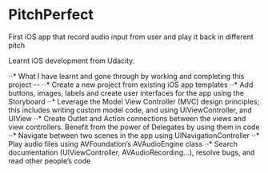 # PitchPerfect
First iOS app that record audio input from user and play it back in different pitch

Learnt iOS development from Udacity. 

⋅⋅* What I have learnt and gone through by working and completing this project --
⋅⋅* Create a new project from existing iOS app templates
⋅⋅* Add buttons, images, labels and create user interfaces for the app using the Storyboard
⋅⋅* Leverage the Model View Controller (MVC) design principles; this includes writing custom model code, and using UIViewController, and UIView
⋅⋅* Create Outlet and Action connections between the views and view controllers. Benefit from the power of Delegates by using them in code
⋅⋅* Navigate between two scenes in the app using UINavigationController
⋅⋅* Play audio files using AVFoundation’s AVAudioEngine class
⋅⋅* Search documentation (UIViewController, AVAudioRecording...), resolve bugs, and read other people’s code


